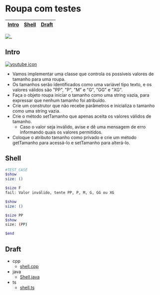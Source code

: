 # Roupa com testes

<!-- toch -->
[Intro](#intro) | [Shell](#shell) | [Draft](#draft)
-- | -- | --
<!-- toch -->

![_](https://raw.githubusercontent.com/qxcodepoo/arcade/master/base/roupa/cover.jpg)

## Intro

[![youtube icon](https://raw.githubusercontent.com/qxcodepoo/arcade/master/base/animal/../youguide.png)](https://youtu.be/27-PmhwFHYY?si=gAScW7a_CyxVNnTv)


- Vamos implementar uma classe que controla os possíveis valores de tamanho para uma roupa.
- Os tamanhos serão identificados como uma variável tipo texto, e os valores válidos são "PP", "P", "M" e "G", "GG" e "XG".
- Faça o objeto roupa iniciar o tamanho como uma string vazia, para expressar que nenhum tamanho foi atribuído.
- Crie um construtor que não recebe parâmetros e inicializa o tamanho como uma string vazia.
- Crie o método setTamanho que apenas aceita os valores válidos de tamanho.
  - Caso o valor seja inválido, avise e dê uma mensagem de erro informando quais os valores permitidos.
- Coloque o atributo tamanho como privado e crie um método getTamanho para acessá-lo e setTamanho para alterá-lo.

## Shell

```bash
#TEST_CASE
$show
size: ()

$size F
fail: Valor inválido, tente PP, P, M, G, GG ou XG

$show
size: ()

$size PP
$show
size: (PP)

$end

```

## Draft

<!-- links .cache/draft -->
- cpp
  - [shell.cpp](https://github.com/qxcodepoo/arcade/blob/master/base/roupa/.cache/draft/cpp/shell.cpp)
- java
  - [Shell.java](https://github.com/qxcodepoo/arcade/blob/master/base/roupa/.cache/draft/java/Shell.java)
- ts
  - [shell.ts](https://github.com/qxcodepoo/arcade/blob/master/base/roupa/.cache/draft/ts/shell.ts)
<!-- links -->